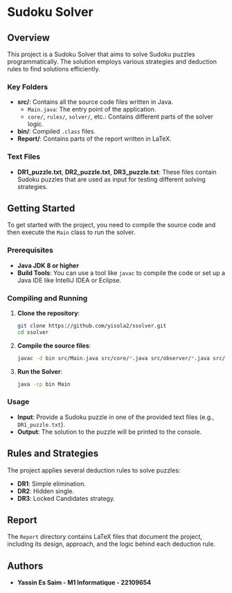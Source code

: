 # Sudoku Solver

## Overview
This project is a Sudoku Solver that aims to solve Sudoku puzzles programmatically. The solution employs various strategies and deduction rules to find solutions efficiently.

### Key Folders
- **src/**: Contains all the source code files written in Java.
  - `Main.java`: The entry point of the application.
  - `core/`, `rules/`, `solver/`, etc.: Contains different parts of the solver logic.
- **bin/**: Compiled `.class` files.
- **Report/**: Contains parts of the report written in LaTeX.

### Text Files
- **DR1_puzzle.txt**, **DR2_puzzle.txt**, **DR3_puzzle.txt**: These files contain Sudoku puzzles that are used as input for testing different solving strategies.

## Getting Started
To get started with the project, you need to compile the source code and then execute the `Main` class to run the solver.

### Prerequisites
- **Java JDK 8 or higher**
- **Build Tools**: You can use a tool like `javac` to compile the code or set up a Java IDE like IntelliJ IDEA or Eclipse.

### Compiling and Running
1. **Clone the repository**:
   ```sh
   git clone https://github.com/yisola2/ssolver.git
   cd ssolver
   ```

2. **Compile the source files**:
   ```sh
   javac -d bin src/Main.java src/core/*.java src/observer/*.java src/rules/*.java src/solver/*.java src/strategy/*.java src/util/*.java
   ```

3. **Run the Solver**:
   ```sh
   java -cp bin Main
   ```

### Usage
- **Input**: Provide a Sudoku puzzle in one of the provided text files (e.g., `DR1_puzzle.txt`).
- **Output**: The solution to the puzzle will be printed to the console.

## Rules and Strategies
The project applies several deduction rules to solve puzzles:
- **DR1**: Simple elimination.
- **DR2**: Hidden single.
- **DR3**: Locked Candidates strategy.

## Report
The `Report` directory contains LaTeX files that document the project, including its design, approach, and the logic behind each deduction rule.

## Authors
- **Yassin Es Saim - M1 Informatique - 22109654**


